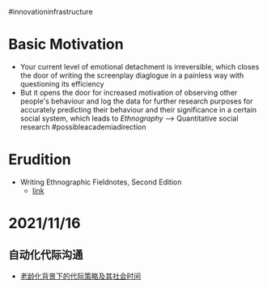 #innovationinfrastructure


# Basic Motivation
- Your current level of emotional detachment is irreversible, which closes the door of writing the screenplay diaglogue in a painless way with questioning its efficiency
- But it opens the door for increased motivation of observing other people's behaviour and log the data for further research purposes for accurately predicting their behaviour and their significance in a certain social system, which leads to *Ethnography* --> Quantitative social research #possibleacademiadirection

# Erudition
- Writing Ethnographic Fieldnotes, Second Edition
  - [link](https://edisciplinas.usp.br/pluginfile.php/5569087/mod_folder/content/0/Textos/Emerson%2C%20et%20al%2C%20Writing%20Ethnographic%20Fieldnotes.pdf)

# 2021/11/16
## 自动化代际沟通
- [老龄化背景下的代际策略及其社会时间](http://www.ssaj.org.cn/UploadFile/Issue/zoon0jdm.pdf)